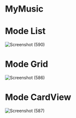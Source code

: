 # MyMusic
# Mode List 
![Screenshot (590)](https://user-images.githubusercontent.com/101046849/222332592-cb301f1f-b6aa-4a32-9af1-06248862e636.png)
# Mode Grid
![Screenshot (586)](https://user-images.githubusercontent.com/101046849/222330831-daeeb685-3fbc-44af-881c-ab3d8cd3af22.png)
# Mode CardView
![Screenshot (587)](https://user-images.githubusercontent.com/101046849/222330860-0772bed2-4606-4b98-b0af-514722c8aeb3.png)
